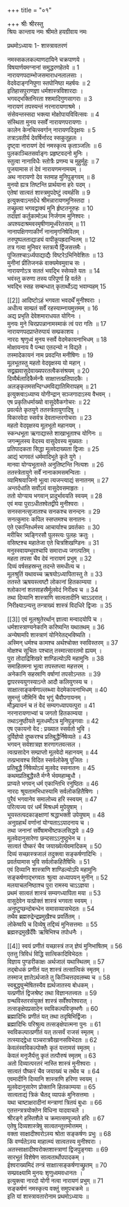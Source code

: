 +++
title = "०१"

+++
श्रीः
श्रीरस्तु  
श्रियः कान्ताय नमः
श्रीमते हयग्रीवाय नमः
  

प्रथमोऽध्यायः
1- शास्त्रावतरणं

नमस्सकलकल्याणदायिने चक्रपाणये ।  
विषयार्णवमग्नानां समुद्धरणहेतवे ॥ 1  
नारायणपदाम्भोजसमाराधनलालसाः ।  
वेदवेदाङ्गनिपुणा स्तपोनिष्ठा महर्षयः ॥ 2  
इतिहासपुराणज्ञा धर्मशास्त्रविशारदाः ।  
भगवद्भक्तिनिरता श्शमादिगुणसागराः ॥ 3  
नारायणं तपस्यन्तं नरनारायणाश्रमे ।  
संसेवन्तस्सदा भक्त्या मोक्षोपायविवित्सवः ॥ 4  
संस्थिता मुनय स्सर्वें नारायणपरायणाः ।  
कालेन केनचित्स्वर्गान्
नारायणदिदृक्षयः ॥ 5  
तत्राऽवतीर्य देवर्षिर्नारद स्सकुतूहलः ।  
दृष्ट्वा नारायणं देवं नमस्कृत्य कृताञ्जलिः ॥ 6  
पुलकाञ्चितसर्वाङ्गः प्रहृष्टवदनो मुनिः ।  
स्तुत्वा नानाविधैः स्तोत्रैः प्रणम्य च मुहुर्मुहुः ॥ 7  
पूजयामास तं देवं नारायणमनामयम् ।  
अथ नारायणो देव स्तमाह मुनिपुङ्गवम् ॥ 8  
मुनयो ह्यत्र तिष्टन्ति प्रार्थयाना हरेः पदम् ।  
एतेषां सात्वतं शास्त्रमुपदेष्टुं त्वमर्हसि ॥ 9  
इत्युक्त्वाऽन्तर्दधे श्रीमन्नारायणमुनिस्तदा ।  
तच्छ्रुत्वा भगवद्वाक्यं मुनि र्हृष्टतनूरुहः ॥ 10  
तदाज्ञां कर्तुकामोऽथ निर्जगाम मुनिश्वरः ।  
अपश्यदाश्रमवरमृषीणामूर्ध्वरेतसाम् ॥ 11  
नानापक्षिगणाकीर्णं नानामृगनिषेवितम् ।  
तरुपुष्पलताद्याड्यं वापीकूपह्रदान्वितम् ॥ 12  
तत्र गत्वा मुनिवर स्तत्रत्यै र्द्विजसत्तमैः ।  
पूजितश्चाऽर्ध्यपाद्याद्यैः विष्टरेऽभिनिवेशितः ॥ 13  
मुनीनां प्रीतिजनकं वाक्यमेवमुवाच सः ।  
नारायणोऽत्र सततं भवद्भि स्सेव्यते यतः ॥ 14  
भवंस्तु करुणा तस्य परिपूर्णा हि वर्तते ।  
भवद्भि स्सह सम्बन्धात्
कृतार्थोऽद्य भवाम्यहम्
15  

[[2]]
आदिष्टोऽहं भगवता भवदर्थें मुनीश्वराः ।  
अधीत्य साम्प्रतं सर्वें रहस्याम्नायमुत्तमम् ॥ 16  
अद्य प्रभृति देवेशमाराधयत योगिनः ।  
मुनयः
मुने चिरप्रपन्नानामस्माकं त्वं परा गतिः ॥ 17  
नारायणपदप्राप्तेरुपायं सम्प्रकाशय ।  
नारदः
श्रृणुध्वं मुनय स्सर्वे वेदमेकायनाभिधम् ॥ 18  
मोक्षायनाय वै पन्था एतदन्यो न विद्यते ।  
तस्मादेकायनं नाम प्रवदन्ति मनीषिणः ॥ 19  
मूलभूतस्तु महतो वेदवृक्षस्य यो महान् ।  
सद्व्रह्मवासुदेवाख्यपरतत्वैकसंश्रयम् ॥ 20  
दिव्यैर्बलादिकैर्मन्त्रैः साक्षात्तत्प्रतिपादकैः ।  
अलङ्कृतमसन्दिग्धमविद्यातिमिरापहम् ॥ 21  
इत्युक्त्वाऽध्याप्य योगीन्द्रान्
सञ्जगादाऽस्य वैभवम् ।  
एष प्रकृतिधर्माख्यो वासुदेवैकगोचरः ॥ 22  
प्रवर्त्यते कृतयुगे ततस्त्रेतायुगादिषु ।  
विकारवेदा स्सर्वत्र देवतान्तरगोचराः ॥ 23  
महतो वेदवृक्षस्य मूलभूतो महानयम् ।  
स्कन्धभूता ऋगाद्यास्ते शाखाभूताश्च योगिनः ॥  
जगन्मूलस्य वेदस्य वासुदेवस्य मुख्यतः ।  
प्रतिपादकता सिद्धा मूलवेदाख्यता द्विजाः ॥ 25  
आद्यं भागवतं धर्ममादिभूते कृते युगे ।  
मानवा योग्यभूतास्ते अनुतिष्टन्ति नित्यशः ॥ 26  
ततस्त्रेतायुगे सर्वें नानाकामसमन्विताः ।  
व्यामिश्रयाजिनो भूत्वा त्यजन्त्याद्यं सनातनम् ॥ 27  
अन्तर्दधाति सर्वोऽयं वासुदेवसमाहृतः ।  
ततो योग्याय भगवान्
प्रादुर्भावयति स्वयम् ॥ 28  
एवं मया पुराऽधीतश्वेतद्वीपे मुनीश्वराः ।  
सनस्सनत्सुजातश्च सनकश्च सनन्दनः ॥ 29  
सनत्कुमारः कपिल स्सप्तमश्च सनातनः ।  
एते एकान्तिधर्मस्य आचार्याश्च प्रवर्तकाः ॥ 30  
मरीचिर त्र्यङ्गिरसौ पुलस्त्यः पुलहः क्रतुः ।  
वसिष्टश्च महातेजा एते चित्रशिखण्डिनः ॥ 31  
मनुस्स्वायम्भुवश्चापि समाराध्य जगत्पतिम् ।  
महता तपसा चैव देवं नारायणं प्रभुम् ॥ 32  
दिव्यं वर्षसहस्रन्तु तदन्ते समधीत्य च ।  
मूलश्रुतिं यथावच्च ऋषयोऽध्यापितास्तु ते ॥ 33  
ततस्ते ऋषयस्त्वष्टौ लोकानां हितकाम्यया ।  
श्लोकानां शतसाहस्रैर्मूलवेदं निरीक्ष्य च ॥ 34  
तथा दिव्यानि शास्त्राणि सात्वतादीनि चाऽऽदरात् ।  
निरीक्ष्याऽन्यत्तु तन्त्राख्यं शास्त्रं विदधिरे द्विजाः ॥ 35  

[[3]] 
एवं मूलश्रुतेरर्थान्
ज्ञात्वा मन्वादयोपि च ।  
धर्मशास्त्राण्यनेकानि करिष्यन्ति यथातथम् ॥ 36  
अन्येषामपि शास्त्राणं योनिरेतद्भविष्यति ।  
अस्मिन्
धर्मश्च कामश्च अर्थश्चोक्त स्सविस्तरम् ॥ 37  
मोक्षश्च सूचितः पश्चात्
तस्मात्सारतमो ह्ययम् ।  
पुरा तोदाद्रिशिखरे शाण्डिल्योऽपि महामुनिः ॥ 38  
समाहितमना भूत्वा तपस्तप्त्वा महत्तरम् ।  
अनेकानि सहस्राणि वर्षाणां तपसोऽन्ततः ॥ 39  
द्वापरस्ययुगस्याऽन्ते आदौ कलियुगस्य च ।  
साक्षात्सङ्कर्षणाल्लब्ध्वा वेदमेकायनाभिधम् ॥ 40  
सुमन्तुं जौमिनिं चैव भृगुं चैवौपगायनम् ।  
मौञ्ज्यायनं च तं वेदं सम्यगध्यापयत्पुरा ॥ 41  
नरनारायणाभ्यां च जगतो हितकाम्यया ।  
तथाऽनुष्ठीयते मूलधर्मोऽत्र मुनिपुङ्गवाः ॥ 42  
एष एकायनो वेद : प्रख्यात स्सर्वतो भुवि ।  
दुर्विज्ञेयो दुष्करश्च प्रतिबुद्धैर्निषेव्यते ॥ 43  
भगवन्
सर्वशात्रज्ञ शरणागतवत्सल ।  
त्वत्प्रसादेन सम्प्राप्तो मूलवेदो महानयम् ॥ 44  
तत्प्रभावश्च विदित स्सर्वलोकेषु पूजितः ।  
प्रतिबुद्धै र्निषेव्योऽयं मूलवेद स्सनातनः ॥ 45  
कथमप्रतिबुद्धैस्तै र्मग्नै र्भवमहाम्बुधौ ।  
प्राप्यते भगवन्
धर्म एकान्तिभि रनुष्ठितः ॥ 46  
नारदः
श्रूयतामभिधास्यामि सर्वलोकहितैषिणः ।  
पुरैवं भगवानेव समालोच्य हरि स्स्वयम् ॥ 47  
परित्यज्य परं धर्मं मिश्रधर्म मुपेयुषाम् ।  
भूयस्तत्पदकाङ्क्षाणां श्रद्धाभक्ती उपेयुषाम् ॥ 48  
अनुग्रहार्थं वर्णानां योग्यताऽऽपादनाय च ।  
तथा जनानां सर्वेंषामभीष्टफलसिद्धये ॥ 49  
मूलवेदानुसारेणा छन्दसाऽऽनुष्ठुभेन च ।  
सात्वतं पौष्करं चैव जयाख्येत्येवमादिकम् ॥ 50  
दिव्यं सच्छास्त्रजालं तदुक्त्वा सङ्कर्षणादिभिः ।  
प्रवर्तयामास भुवि सर्वलोकहितैषिभिः ॥ 51  
एवं दिव्यानि शास्त्राणि शाण्डिल्योऽपि महामुनिः  
सङ्कर्षणाद्भगवतः श्रुत्वा अध्यापयन्
मुनीन् ॥ 52  
मलयाचलनिष्ठाश्च पुरा रामस्य चाऽऽज्ञया ।  
प्रथमं सात्वतं शास्त्रं सम्यगध्यापिता मया ॥ 53  
वासुदेवेन यत्प्रोक्तं शास्त्रं भगवता स्वयम् ।  
अनुष्टुप्छन्दोबन्धेन समासव्यासभेदतः ॥ 54  
तथैव ब्रह्मरुद्रेन्द्रप्रमुखैश्च प्रवर्तितम् ।  
लोकेष्वपि च दिव्येषु तद्दिव्यं मुनिसत्तमाः ॥ 55  
ब्रह्मरुद्रमुखैर्देंवैः ऋषिभिश्च तपोधनैः ।  

[[4]]
स्वयं प्रणीतं यच्छास्त्रं तज्
ज्ञेयं मुनिभाषितम् ॥ 56  
एतत्तु त्रिविधं विद्धि सात्विकादिविभेदतः ।  
विज्ञाय पुण्डरीकाक्षः अर्थजालं यथास्थितम् ॥ 57  
तद्बोधकं प्रणीतं यत्
शास्त्रं तत्सात्विकं स्मृतम् ।  
तस्माज्
ज्ञातेऽर्थजाते तु किञ्चित्तदवलम्ब्य च ॥ 58  
स्वबुद्ध्युन्मेषितस्यैव ह्यर्थजातस्य बोधकम् ।  
यत्प्रणीतं द्विजश्रेष्ट तथा विज्ञानतत्त्वतः ॥ 59  
ग्रन्थविस्तरसंयुक्तं शास्त्रं सर्वेंश्वरेश्वरात् ।   
तत्सङ्क्षेपप्रसादेन स्वविकल्पविजृम्भणैः ॥ 60  
ब्रह्मादिभिः प्रणीतं यत्
तथा तदृषिभिर्द्विजाः ।  
ब्रह्मादिभिः परिश्रुत्य तत्सङ्क्षेपात्मना पुनः ॥ 61  
स्वविकल्पात्प्रणीतं यत्
तत्सर्वं राजसं स्मृतम् ।  
तत्स्याद्द्वेधा पञ्चरात्रवैखानसविभेदतः ॥ 62  
केवलंस्वविकल्पोक्तैः कृतं यत्तामसं स्मृतम् ।  
केवलं मनुजैर्यत्तु कृतं तत्पौरुषं स्मृतम् ॥ 63  
अतो दिव्यात्परतरं नास्ति शास्त्रं मुनीश्वराः ।  
सात्वतं पौष्करं चैव जयाख्यं च तथैव च ॥ 64  
एवमादीनि दिव्यानि शास्त्राणि हरिणा स्वयम् ।  
मूलवेदानुसारेण प्रोक्तानि हितकाम्यया ॥ 65  
सात्वताद्यं त्रिकं चैतद्
व्यापकं मुनिसत्तमाः ।  
यथा चाष्टाक्षरादीनां मन्त्राणां त्रितयं बुधाः ॥ 66  
एतत्तन्त्रत्रयोक्तेन विधिना यादवाचले ।  
श्रीरङ्गे हस्तिशैले च क्रमात्सम्पूज्यते हरिः ॥ 67  
एतेषु दिव्यशास्त्रेषु सात्वतन्तूत्तमोत्तमम् ।  
वक्ता साक्षादीश्वरोऽस्य श्रोता सङ्कर्षणः प्रभुः ॥ 68  
किं वर्ण्यतेऽस्य माहात्म्यं सात्वतस्य मुनीश्वराः ।  
अतस्साक्षादीश्वरोक्तशास्त्राणां द्विजपुङ्गवाः ॥ 69  
सारभूतं विशेषेण सात्वतार्थोपपादकम् ।  
ईश्वराख्यमिदं तन्त्रं साक्षात्सङ्कर्षणाच्छ्रुतम् ॥ 70  
सम्प्रवक्ष्यामि मुनयः शृणुध्वमवधानतः ।  
इत्युक्त्वा नारदो योगी नत्वा नारायणं प्रभुम् ॥ 71  
सङ्कर्षणं नमस्कृत्य वक्तुं समुपचक्रमे ॥  
इति यां शास्त्रावतारोनाम प्रथमोऽध्यायः ॥
